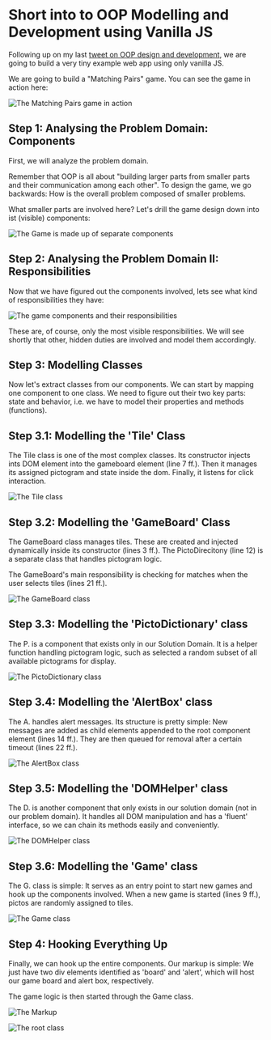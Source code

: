 # Short into to OOP Modelling and Development using Vanilla JS

Following up on my last [tweet on OOP design and development](https://twitter.com/LifeLongThinker/status/1538193675099979786), we are going to build a very tiny example web app using only vanilla JS.

We are going to build a "Matching Pairs" game. You can see the game in action here:

![The Matching Pairs game in action](./game_in_action.gif)


## Step 1: Analysing the Problem Domain: Components

First, we will analyze the problem domain.

Remember that OOP is all about "building larger parts from smaller parts and their communication among each other". To design the game, we go backwards: How is the overall problem composed of smaller problems.

What smaller parts are involved here? Let's drill the game design down into ist (visible) components:

![The Game is made up of separate components](./components_drill_down.png)


## Step 2: Analysing the Problem Domain II: Responsibilities

Now that we have figured out the components involved, lets see what kind of responsibilities they have:

![The game components and their responsibilities](./responsibilities.png)

These are, of course, only the most visible responsibilities. We will see shortly that other, hidden duties are involved and model them accordingly.


## Step 3: Modelling Classes

Now let's extract classes from our components. We can start by mapping one component to one class. We need to figure out their two key parts: state and behavior, i.e. we have to model their properties and methods (functions).

## Step 3.1: Modelling the 'Tile' Class

The Tile class is one of the most complex classes. Its constructor injects ints DOM element into the gameboard element (line 7 ff.). Then it manages its assigned pictogram and state inside the dom. Finally, it listens for click interaction.

![The Tile class](./class_tile.png)

## Step 3.2: Modelling the 'GameBoard' Class

The GameBoard class manages tiles. These are created and injected dynamically inside its constructor (lines 3 ff.). The PictoDirecitony (line 12) is a separate class that handles pictogram logic.

 The GameBoard's main responsibility is checking for matches when the user selects tiles (lines 21 ff.).

![The GameBoard class](./class_gameboard.png)


## Step 3.3: Modelling the 'PictoDictionary' class

The P. is a component that exists only in our Solution Domain. It is a helper function handling pictogram logic, such as selected a random subset of all available pictograms for display.

![The PictoDictionary class](./class_pictosDictionary.png)

## Step 3.4: Modelling the 'AlertBox' class

The A. handles alert messages. Its structure is pretty simple: New messages are added as child elements appended to the root component element (lines 14 ff.). They are then queued for removal after a certain timeout (lines 22 ff.).

![The AlertBox class](./class_alertbox.png)

## Step 3.5: Modelling the 'DOMHelper' class

The D. is another component that only exists in our solution domain (not in our problem domain). It handles all DOM manipulation and has a 'fluent' interface, so we can chain its methods easily and conveniently.

![The DOMHelper class](./class_domhelper.png)

## Step 3.6: Modelling the 'Game' class

The G. class is simple: It serves as an entry point to start new games and hook up the components involved. When a new game is started (lines 9 ff.), pictos are randomly assigned to tiles.

![The Game class](./class_game.png)


## Step 4: Hooking Everything Up

Finally, we can hook up the entire components. Our markup is simple: We just have two div elements identified as 'board' and 'alert', which will host our game board and alert box, respectively.

The game logic is then started through the Game class.

![The Markup](./code_markup.png)

![The root class](./code_root.png)